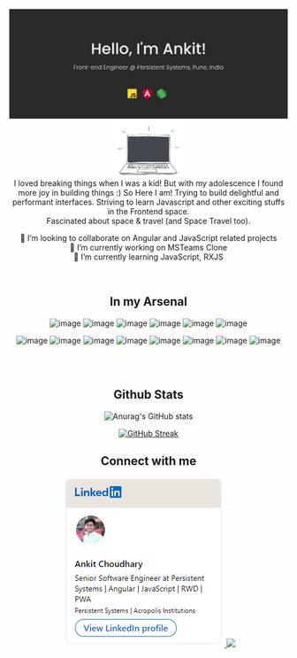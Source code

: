 <img src="https://raw.githubusercontent.com/codebriefcase/codebriefcase/main/header.jpg">


<!-- ### Hi there  <img src="https://raw.githubusercontent.com/codebriefcase/codebriefcase/main/wave.gif" width="30px"> -->



<div align="center">
  <img src="https://raw.githubusercontent.com/codebriefcase/codebriefcase/main/giphy.webp" width="25%">
  <br/>
  I loved breaking things when I was a kid! But with my adolescence I found more joy in building things :)
  So Here I am! Trying to build delightful and performant interfaces. Striving to learn Javascript and other exciting stuffs in the Frontend space.
  <br/>
  Fascinated about space & travel (and Space Travel too).
  
  
  <br/>
  
 👯 I’m looking to collaborate on Angular and JavaScript related projects <br/>
 🔭 I’m currently working on MSTeams Clone <br/>
 🌱 I’m currently learning JavaScript, RXJS <br/>

  <br/>
</div>



<div align="center">
  
  ## In my Arsenal
  <!-- Used https://github.com/alexandresanlim/Badges4-README.md-Profile for beautiful icons -->
  
  ![image](https://img.shields.io/badge/Angular-DD0031?style=for-the-badge&logo=angular&logoColor=white)
  ![image](https://img.shields.io/badge/JavaScript-323330?style=for-the-badge&logo=javascript&logoColor=F7DF1E)
  ![image](https://img.shields.io/badge/TypeScript-007ACC?style=for-the-badge&logo=typescript&logoColor=white)
  ![image](https://img.shields.io/badge/Node.js-339933?style=for-the-badge&logo=nodedotjs&logoColor=white)
  ![image](https://img.shields.io/badge/microsoft%20azure-0089D6?style=for-the-badge&logo=microsoft-azure&logoColor=white)
  ![image](https://img.shields.io/badge/Jasmine-8A4182?style=for-the-badge&logo=Jasmine&logoColor=white)
 
  ![image](https://img.shields.io/badge/HTML5-E34F26?style=for-the-badge&logo=html5&logoColor=white)
  ![image](https://img.shields.io/badge/CSS3-1572B6?style=for-the-badge&logo=css3&logoColor=white)
  ![image](https://img.shields.io/badge/Sass-CC6699?style=for-the-badge&logo=sass&logoColor=white)
  ![image](https://img.shields.io/badge/Bootstrap-563D7C?style=for-the-badge&logo=bootstrap&logoColor=white)
  ![image](https://img.shields.io/badge/npm-CB3837?style=for-the-badge&logo=npm&logoColor=white)
  ![image](https://img.shields.io/badge/Material--UI-0081CB?style=for-the-badge&logo=material-ui&logoColor=white)
  ![image](https://img.shields.io/badge/Visual_Studio_Code-0078D4?style=for-the-badge&logo=visual%20studio%20code&logoColor=white)
  ![image](https://img.shields.io/badge/GitHub-100000?style=for-the-badge&logo=github&logoColor=white)
  
  
  <br/>
  
<!--   [![Top Langs](https://github-readme-stats.vercel.app/api/top-langs/?username=helloankit&layout=compact)](https://github.com/anuraghazra/github-readme-stats) -->
</div>



<div align="center">
  <br/>
  
  ## Github Stats
  
  ![Anurag's GitHub stats](https://github-readme-stats.vercel.app/api?username=helloankit&hide=stars&count_private=true&show_icons=true)
    
  [![GitHub Streak](http://github-readme-streak-stats.herokuapp.com?user=helloankit)](https://git.io/streak-stats)
   
</div>

<div align="center">
  
  ## Connect with me
   <a href="https://www.linkedin.com/in/meetankitchoudhary/" target="_blank">
    <img src="https://raw.githubusercontent.com/codebriefcase/codebriefcase/main/LinkedInCard.PNG"/>
  </a>
  
  <a align="right" href="https://www.twitter.com/checkankit/" target="_blank">
    <img src="https://github.com/helloankit/helloankit/blob/main/TwitterCard.png"/>
  </a>
 
</div>
